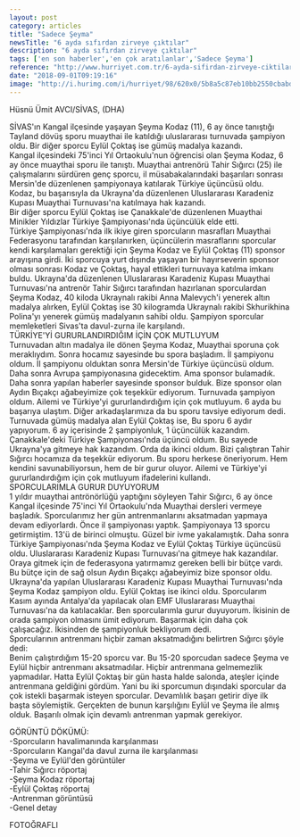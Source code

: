 ```yaml
---
layout: post
category: articles
title: "Sadece Şeyma"
newsTitle: "6 ayda sıfırdan zirveye çıktılar"
description: "6 ayda sıfırdan zirveye çıktılar"
tags: ['en son haberler','en çok aratılanlar','Sadece Şeyma']
reference: "http://www.hurriyet.com.tr/6-ayda-sifirdan-zirveye-ciktilar-40943315"
date: "2018-09-01T09:19:16"
image: "http://i.hurimg.com/i/hurriyet/98/620x0/5b8a5c87eb10bb2550cbabd4.jpg"
---
```


<p><p>Hüsnü Ümit AVCI/SİVAS, (DHA)</p>

<p>SİVAS'ın Kangal ilçesinde yaşayan Şeyma Kodaz (11), 6 ay önce tanıştığı Tayland dövüş sporu muaythai ile katıldığı uluslararası turnuvada şampiyon oldu. Bir diğer sporcu Eylül Çoktaş ise gümüş madalya kazandı. <br>
Kangal ilçesindeki 75'inci Yıl Ortaokulu'nun öğrencisi olan Şeyma Kodaz, 6 ay önce muaythai sporu ile tanıştı. Muaythai antrenörü Tahir Sığırcı (25) ile çalışmalarını sürdüren genç sporcu, il müsabakalarındaki başarıları sonrası Mersin'de düzenlenen şampiyonaya katılarak Türkiye üçüncüsü oldu. Kodaz, bu başarısıyla da Ukrayna'da düzenlenen Uluslararası Karadeniz Kupası Muaythai Turnuvası'na katılmaya hak kazandı.<br>
Bir diğer sporcu Eylül Çoktaş ise Çanakkale'de düzenlenen Muaythai Minikler Yıldızlar Türkiye Şampiyonası'nda üçüncülük elde etti. <br>
Türkiye Şampiyonası'nda ilk ikiye giren sporcuların masrafları Muaythai Federasyonu tarafından karşılanırken, üçüncülerin masraflarını sporcular kendi karşılamaları gerektiği için Şeyma Kodaz ve Eylül Çoktaş (11) sponsor arayışına girdi. İki sporcuya yurt dışında yaşayan bir hayırseverin sponsor olması sonrası Kodaz ve Çoktaş, hayal ettikleri turnuvaya katılma imkanı buldu. Ukrayna'da düzenlenen Uluslararası Karadeniz Kupası Muaythai Turnuvası'na antrenör Tahir Sığırcı tarafından hazırlanan sporculardan Şeyma Kodaz, 40 kiloda Ukraynalı rakibi Anna Malevych'i yenerek altın madalya alırken, Eylül Çoktaş ise 30 kilogramda Ukraynalı rakibi Skhurikhina Polina'yı yenerek gümüş madalyanın sahibi oldu. Şampiyon sporcular memleketleri Sivas'ta davul-zurna ile karşılandı. <br>
TÜRKİYE'Yİ GURURLANDIRDIĞIM İÇİN ÇOK MUTLUYUM<br>
Turnuvadan altın madalya ile dönen Şeyma Kodaz, Muaythai sporuna çok meraklıydım. Sonra hocamız sayesinde bu spora başladım. İl şampiyonu oldum. İl şampiyonu olduktan sonra Mersin'de Türkiye üçüncüsü oldum. Daha sonra Avrupa şampiyonasına gidecektim. Ama sponsor bulamadık. Daha sonra yapılan haberler sayesinde sponsor bulduk. Bize sponsor olan Aydın Bıçakçı ağabeyimize çok teşekkür ediyorum. Turnuvada şampiyon oldum. Ailemi ve Türkiye'yi gururlandırdığım için çok mutluyum. 6 ayda bu başarıya ulaştım. Diğer arkadaşlarımıza da bu sporu tavsiye ediyorum dedi. <br>
Turnuvada gümüş madalya alan Eylül Çoktaş ise, Bu sporu 6 aydır yapıyorum. 6 ay içerisinde 2 şampiyonluk, 1 üçüncülük kazandım. Çanakkale'deki Türkiye Şampiyonası'nda üçüncü oldum. Bu sayede Ukrayna'ya gitmeye hak kazandım. Orda da ikinci oldum. Bizi çalıştıran Tahir Sığırcı hocamıza da teşekkür ediyorum. Bu sporu herkese öneriyorum. Hem kendini savunabiliyorsun, hem de bir gurur oluyor. Ailemi ve Türkiye'yi gururlandırdığım için çok mutluyum ifadelerini kullandı. <br>
SPORCULARIMLA GURUR DUYUYORUM<br>
1 yıldır muaythai antrönörlüğü yaptığını söyleyen Tahir Sığırcı, 6 ay önce Kangal ilçesinde 75'inci Yıl Ortaokulu'nda Muaythai dersleri vermeye başladık. Sporcularımız her gün antrenmanlarını aksatmadan yapmaya devam ediyorlardı. Önce il şampiyonası yaptık. Şampiyonaya 13 sporcu getirmiştim. 13'ü de birinci olmuştu. Güzel bir ivme yakalamıştık. Daha sonra Türkiye Şampiyonası'nda Şeyma Kodaz ve Eylül Çoktaş Türkiye üçüncüsü oldu. Uluslararası Karadeniz Kupası Turnuvası'na gitmeye hak kazandılar. Oraya gitmek için de federasyona yatırmamız gereken belli bir bütçe vardı. Bu bütçe için de sağ olsun Aydın Bıçakçı ağabeyimiz bize sponsor oldu. Ukrayna'da yapılan Uluslararası Karadeniz Kupası Muaythai Turnuvası'nda Şeyma Kodaz şampiyon oldu. Eylül Çoktaş ise ikinci oldu. Sporcularım Kasım ayında Antalya'da yapılacak olan EMF Uluslararası Muaythai Turnuvası'na da katılacaklar. Ben sporcularımla gurur duyuyorum. İkisinin de orada şampiyon olmasını ümit ediyorum. Başarmak için daha çok çalışacağız. İkisinden de şampiyonluk bekliyorum dedi.<br>
Sporcularının antrenmanı hiçbir zaman aksatmadığını belirtren Sığırcı şöyle dedi: <br>
Benim çalıştırdığım 15-20 sporcu var. Bu 15-20 sporcudan sadece Şeyma ve Eylül hiçbir antrenmanı aksatmadılar. Hiçbir antrenmana gelmemezlik yapmadılar. Hatta Eylül Çoktaş bir gün hasta halde salonda, ateşler içinde antrenmana geldiğini gördüm. Yani bu iki sporcumun dışındaki sporcular da çok istekli başarmak isteyen sporcular. Devamlılık başarı getirir diye ilk başta söylemiştik. Gerçekten de bunun karşılığını Eylül ve Şeyma ile almış olduk. Başarılı olmak için devamlı antrenman yapmak gerekiyor. </p>

<p>GÖRÜNTÜ DÖKÜMÜ:<br>
-Sporcuların havalimanında karşılanması<br>
-Sporcuların Kangal'da davul zurna ile karşılanması<br>
-Şeyma ve Eylül'den görüntüler<br>
-Tahir Sığırcı röportaj<br>
-Şeyma Kodaz röportaj<br>
-Eylül Çoktaş röportaj<br>
-Antrenman görüntüsü<br>
-Genel detay</p>

<p>FOTOĞRAFLI</p>
</p>
